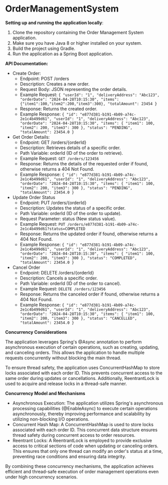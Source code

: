 # OrderManagementSystem

**Setting up and running the application locally**:
1. Clone the repository containing the Order Management System application.
2. Make sure you have Java 8 or higher installed on your system.
3. Build the project using Gradle.
4. Run the application as a Spring Boot application.

**API Documentation:**
* Create Order:
  * Endpoint: POST /orders
  * Description: Creates a new order.
  * Request Body: JSON representing the order details.
  * Example Request:
  `{
  "userId": "1",
  "deliveryAddress": "Abc123",
  "orderDate": "2024-04-28T10:15:30",
  "items": {"item1":100,"item2":200,"item3":300},
  "totalAmount": 23454
  }`
  * Response: Returns the created order.
  * Example Response:
  `{
  "id": "e877d381-b191-4b09-a74c-2e1c4b499d61",
  "userId": "1",
  "deliveryAddress": "Abc123",
  "orderDate": "2024-04-28T10:15:30",
  "items": {
  "item1": 100,
  "item2": 200,
  "item3": 300
  },
  "status": "PENDING",
  "totalAmount": 23454.0
  }`
* Get Order Details:
  * Endpoint: GET /orders/{orderId}
  * Description: Retrieves details of a specific order.
  * Path Variable: orderId (ID of the order to retrieve).
  * Example Request:
    `GET /orders/123456`
  * Response: Returns the details of the requested order if found, otherwise returns a 404 Not Found.
  * Example Response:
    `{
      "id": "e877d381-b191-4b09-a74c-2e1c4b499d61",
      "userId": "1",
      "deliveryAddress": "Abc123",
      "orderDate": "2024-04-28T10:15:30",
      "items": {
      "item1": 100,
      "item2": 200,
      "item3": 300
      },
      "status": "PENDING",
      "totalAmount": 23454.0
      }`
* Update Order Status
  * Endpoint: PUT /orders/{orderId}
  * Description: Updates the status of a specific order.
  * Path Variable: orderId (ID of the order to update).
  * Request Parameter: status (New status value).
  * Example Request:
    `PUT /orders/e877d381-b191-4b09-a74c-2e1c4b499d61?status=COMPLETED`
  * Response: Returns the updated order if found, otherwise returns a 404 Not Found.
  * Example Response:
    `{
      "id": "e877d381-b191-4b09-a74c-2e1c4b499d61",
      "userId": "1",
      "deliveryAddress": "Abc123",
      "orderDate": "2024-04-28T10:15:30",
      "items": {
      "item1": 100,
      "item2": 200,
      "item3": 300
      },
      "status": "COMPLETED",
      "totalAmount": 23454.0
      }`
* Cancel Order
  * Endpoint: DELETE /orders/{orderId}
  * Description: Cancels a specific order.
  * Path Variable: orderId (ID of the order to cancel).
  * Example Request:
    `DELETE /orders/123456`
  * Response: Returns the canceled order if found, otherwise returns a 404 Not Found.
  * Example Response:
      `{
      "id": "e877d381-b191-4b09-a74c-2e1c4b499d61",
      "userId": "1",
      "deliveryAddress": "Abc123",
      "orderDate": "2024-04-28T10:15:30",
      "items": {
      "item1": 100,
      "item2": 200,
      "item3": 300
      },
      "status": "CANCELLED",
      "totalAmount": 23454.0
      }`

**Concurrency Considerations**

The application leverages Spring's @Async annotation to perform asynchronous execution of certain operations, such as creating, updating, and canceling orders. This allows the application to handle multiple requests concurrently without blocking the main thread.

To ensure thread safety, the application uses ConcurrentHashMap to store locks associated with each order ID. This prevents concurrent access to the same order during updates or cancellations. Additionally, ReentrantLock is used to acquire and release locks in a thread-safe manner.

**Concurrency Model and Mechanisms**

* Asynchronous Execution: The application utilizes Spring's asynchronous processing capabilities (@EnableAsync) to execute certain operations asynchronously, thereby improving performance and scalability by utilizing non-blocking I/O operations.
* Concurrent Hash Map: A ConcurrentHashMap is used to store locks associated with each order ID. This concurrent data structure ensures thread safety during concurrent access to order resources.
* Reentrant Locks: A ReentrantLock is employed to provide exclusive access to critical sections of code when updating or canceling orders. This ensures that only one thread can modify an order's status at a time, preventing race conditions and ensuring data integrity.

By combining these concurrency mechanisms, the application achieves efficient and thread-safe execution of order management operations even under high concurrency scenarios.